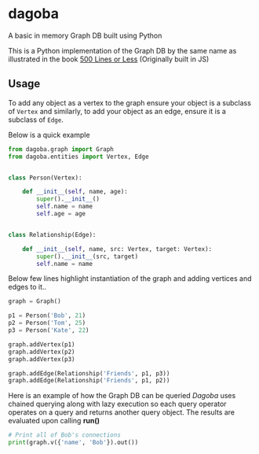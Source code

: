 # dagoba
A basic in memory Graph DB built using Python   

This is a Python implementation of the Graph DB by the same name as illustrated in the book [500 Lines or Less](https://github.com/aosabook/500lines) (Originally built in JS)

## Usage

To add any object as a vertex to the graph ensure your object is a subclass of `Vertex` and similarly, to add your object as an edge, ensure it is a subclass of `Edge`.

Below is a quick example

```python
from dagoba.graph import Graph
from dagoba.entities import Vertex, Edge


class Person(Vertex):

    def __init__(self, name, age):
        super().__init__()
        self.name = name
        self.age = age


class Relationship(Edge):

    def __init__(self, name, src: Vertex, target: Vertex):
        super().__init__(src, target)
        self.name = name
```

Below few lines highlight instantiation of the graph and adding vertices and edges to it..

```python
graph = Graph()

p1 = Person('Bob', 21)
p2 = Person('Tom', 25)
p3 = Person('Kate', 22)

graph.addVertex(p1)
graph.addVertex(p2)
graph.addVertex(p3)

graph.addEdge(Relationship('Friends', p1, p3))
graph.addEdge(Relationship('Friends', p1, p2))
```

Here is an example of how the Graph DB can be queried
*Dagoba* uses chained querying along with lazy execution so each query operator operates on a query and returns another query object. 
The results are evaluated upon calling **run()**

```python
# Print all of Bob's connections
print(graph.v({'name', 'Bob'}).out())
```
